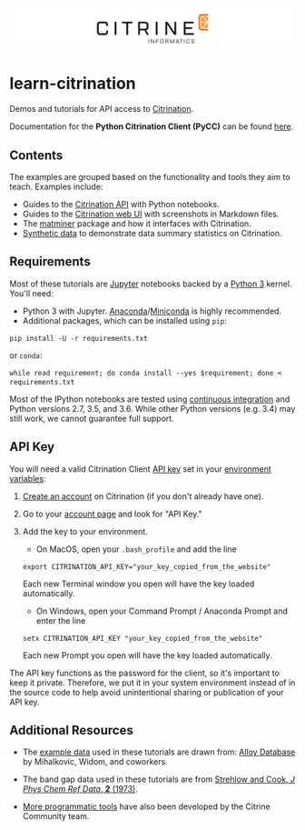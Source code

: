 ![Citrine banner](https://raw.githubusercontent.com/CitrineInformatics/community-tools/master/templates/fig/citrine_banner_2.png)

# learn-citrination

Demos and tutorials for API access to [Citrination](https://citrination.com/).

Documentation for the **Python Citrination Client (PyCC)** can be found [here](http://citrineinformatics.github.io/python-citrination-client/index.html).


## Contents
The examples are grouped based on the functionality and tools they aim to teach. Examples include:
* Guides to the [Citrination API](citination_api_examples) with Python notebooks.
* Guides to the [Citrination web UI](citrination_ui_examples) with screenshots in Markdown files.
* The [matminer](matminer_examples) package and how it interfaces with Citrination.
* [Synthetic data](synthetic_data_examples) to demonstrate data summary statistics on Citrination.


## Requirements

Most of these tutorials are [Jupyter](https://jupyter.org/) notebooks backed by a [Python 3](https://docs.python.org/3/whatsnew/index.html) kernel.  You'll need:
 - Python 3 with Jupyter. [Anaconda](https://www.continuum.io/downloads)/[Miniconda](https://docs.conda.io/en/latest/miniconda.html) is highly recommended.
 - Additional packages, which can be installed using `pip`:   
 ```
 pip install -U -r requirements.txt   
 ```   

 or `conda`:   
 ```
 while read requirement; do conda install --yes $requirement; done < requirements.txt
 ```   

Most of the IPython notebooks are tested using [continuous integration](https://docs.travis-ci.com/user/for-beginners) and Python versions 2.7, 3.5, and 3.6. While other Python versions (e.g. 3.4) may still work, we cannot guarantee full support.

## API Key  
You will need a valid Citrination Client [API key](http://citrineinformatics.github.io/python-citrination-client/tutorial/initialization.html) set in your [environment variables](https://en.wikipedia.org/wiki/Environment_variable):  
1. [Create an account](https://citrination.com/users/sign_up) on Citrination (if you don't already have one).
2. Go to your [account page](https://citrination.com/users/edit) and look for "API Key."
3. Add the key to your environment.
    * On MacOS, open your `.bash_profile` and add the line
    ```
    export CITRINATION_API_KEY="your_key_copied_from_the_website"
    ```
    Each new Terminal window you open will have the key loaded automatically.

    * On Windows, open your Command Prompt / Anaconda Prompt and enter the line
    ```
    setx CITRINATION_API_KEY "your_key_copied_from_the_website"
    ```
    Each new Prompt you open will have the key loaded automatically.

The API key functions as the password for the client, so it's important to keep it private.  Therefore, we put it in your system environment instead of in the source code to help avoid unintentional sharing or publication of your API key.


## Additional Resources

* The [example data](citrination_api_examples/tutorial_sequence/example_data) used in these tutorials are drawn from: [Alloy Database](http://alloy.phys.cmu.edu/) by Mihalkovic, Widom, and coworkers.

* The band gap data used in these tutorials are from [Strehlow and Cook, *J Phys Chem Ref Data*, **2** (1973)](https://doi.org/10.1063/1.3253115).

* [More programmatic tools](https://github.com/CitrineInformatics/community-tools) have also been developed by the Citrine Community team.
